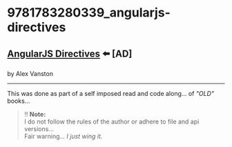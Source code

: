 # 9781783280339_angularjs-directives

## [AngularJS Directives](https://amzn.to/3AFf6li) :arrow_left: [AD]
by Alex Vanston

___

This was done as part of a self imposed read and code along... of _&quot;OLD&quot;_ books...

> :bangbang: **Note:**  
> I do not follow the rules of the author or adhere to file and api versions...  
> Fair warning... _I just wing it._
